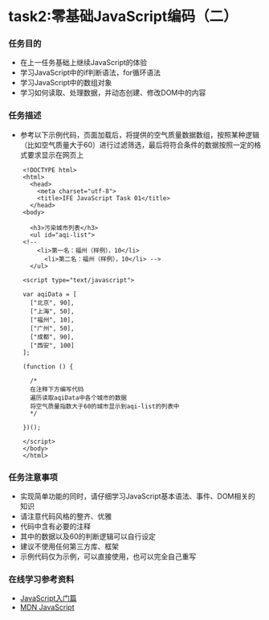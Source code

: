 # task2:零基础JavaScript编码（二）

### 任务目的
* 在上一任务基础上继续JavaScript的体验
* 学习JavaScript中的if判断语法，for循环语法
* 学习JavaScript中的数组对象
* 学习如何读取、处理数据，并动态创建、修改DOM中的内容

### 任务描述
* 参考以下示例代码，页面加载后，将提供的空气质量数据数组，按照某种逻辑（比如空气质量大于60）进行过滤筛选，最后将符合条件的数据按照一定的格式要求显示在网页上
```
	<!DOCTYPE html>
	<html>
	  <head>
	    <meta charset="utf-8">
	    <title>IFE JavaScript Task 01</title>
	  </head>
	<body>
	
	  <h3>污染城市列表</h3>
	  <ul id="aqi-list">
	<!--   
	    <li>第一名：福州（样例），10</li>
	      <li>第二名：福州（样例），10</li> -->
	  </ul>
	
	<script type="text/javascript">
	
	var aqiData = [
	  ["北京", 90],
	  ["上海", 50],
	  ["福州", 10],
	  ["广州", 50],
	  ["成都", 90],
	  ["西安", 100]
	];
	
	(function () {
	
	  /*
	  在注释下方编写代码
	  遍历读取aqiData中各个城市的数据
	  将空气质量指数大于60的城市显示到aqi-list的列表中
	  */
	
	})();
	
	</script>
	</body>
	</html>
```
### 任务注意事项
* 实现简单功能的同时，请仔细学习JavaScript基本语法、事件、DOM相关的知识
* 请注意代码风格的整齐、优雅
* 代码中含有必要的注释
* 其中的数据以及60的判断逻辑可以自行设定
* 建议不使用任何第三方库、框架
* 示例代码仅为示例，可以直接使用，也可以完全自己重写

### 在线学习参考资料
* [JavaScript入门篇](http://www.imooc.com/view/36)
* [MDN JavaScript](https://developer.mozilla.org/zh-CN/docs/Web/JavaScript)
